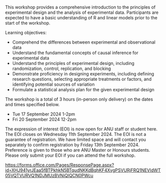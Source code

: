 This workshop provides a comprehensive introduction to the principles of experimental design and the analysis of experimental data. Participants are expected to have a basic understanding of R and linear models prior to the start of the workshop. 

Learning objectives:

- Comprehend the differences between experimental and observational data 
- Understand the fundamental concepts of causal inference for experimental data
- Understand the principles of experimental design, including randomization, control, replication, and blocking
- Demonstrate proficiency in designing experiments, including defining research questions, selecting appropriate treatments or factors, and identifying potential sources of variation
- Formulate a statistical analysis plan for the given experimental design


The workshop is a total of 3 hours (in-person only delivery) on the dates and times specified below. 

- Tue 17 September 2024 1-2pm 
- Fri 20 September 2024 12-2pm

The expression of interest (EOI) is now open for ANU staff or student here.  The EOI closes on Wednesday 11th September 2024. The EOI is not a guarantee of registration. We have limited space and will contact you separately to confirm registration by Friday 13th September 2024. Preference is given to those who are ANU Master or Honours students. Please only submit your EOI if you can attend the full workshop.  


https://forms.office.com/Pages/ResponsePage.aspx?id=XHJ941yrJEaa5fBTPkhkN5BTqudNKKdBqhKF4XvgPSVURjFRQ1NEVldWT05VQTVURVQ1NDJMUzBVNiQlQCN0PWcu